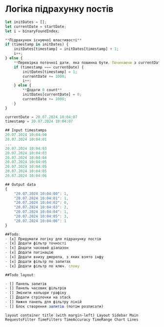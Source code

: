 # Логіка підрахунку постів

```javascript
let initDates = [];
let currentDate = startDate;
let i = binaryFoundIndex;

**Підрахунок існуючої властивості**
if (timestamp in initDates) {
    initDates[timestamp] = initDates[timestamp] + 1;
    i++;
} else {
    **Перевірка поточної дати, яка повинна бути. Починаючи з currentDate = startDate**
    if (timestamp === currentDate) {
        initDates[timestamp] = 1;
        currentDate += 1000;
        i++;
    } else {
        **Додати 0 count**
        initDates[currentDate] = 0;
        currentDate += 1000;
    }
}

currentDate = 20.07.2024 10:04:07
timestamp = 20.07.2024 10:04:07

## Input timestamps
20.07.2024 10:04:00
20.07.2024 10:04:01
...
20.07.2024 10:04:03
20.07.2024 10:04:03
20.07.2024 10:04:04
20.07.2024 10:04:05
20.07.2024 10:04:05
20.07.2024 10:04:05
20.07.2024 10:04:06

## Output data
{
    "20.07.2024 10:04:00": 1,
    "20.07.2024 10:04:01": 1,
    "20.07.2024 10:04:02": 0,
    "20.07.2024 10:04:03": 2,
    "20.07.2024 10:04:04": 1,
    "20.07.2024 10:04:05": 3,
    "20.07.2024 10:04:06": 1
}

##Todo:
- [x] Придумати логіку для підрахунку постів
- [x] Додати фільтр точності
- [x] Додати часовий діапазон
- [x] Додати пагінацію
- [x] Додати внизу джерела, з яких взято інфу
- [x] Додати фільтр по запитах
- [x] Додати фільтр по ключ. слову

##Todo layout:

- [] Панель запитів
- [] Панель часових фільтрів
- [] Змінити кольори графіку
- [] Додати стрілочки на stack
- [] Нижня панель для фільтру ліній
- [] Блок створення запитів (потім розписати)
```

`layout
container
    title (with margin-left)
    Layout
        Sidebar
        Main
            RequestsFilter
            TimeFilters
                TimeAccuracy
                TimeRange
            Chart
            Lines
`
